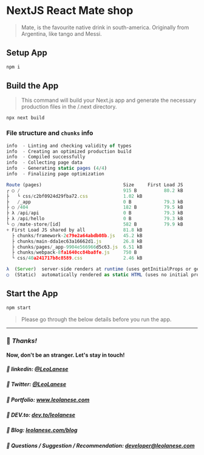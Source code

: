 # NextJS React Mate shop

> Mate, is the favourite native drink in south-america. Originally from Argentina, like tango and Messi.

## Setup App

```js
npm i
```

## Build the App

> This command will build your Next.js app and generate the necessary production files in the /.next directory.

```
npx next build
```

### File structure and `chunks` info 

```js
info  - Linting and checking validity of types  
info  - Creating an optimized production build  
info  - Compiled successfully
info  - Collecting page data  
info  - Generating static pages (4/4)
info  - Finalizing page optimization  

Route (pages)                              Size     First Load JS
┌ ○ /                                      915 B          80.2 kB
├   └ css/c2bf0924d29fba72.css             1.02 kB
├   /_app                                  0 B            79.3 kB
├ ○ /404                                   182 B          79.5 kB
├ λ /api/api                               0 B            79.3 kB
├ λ /api/hello                             0 B            79.3 kB
└ ○ /mate-store/[id]                       582 B          79.9 kB
+ First Load JS shared by all              81.8 kB
  ├ chunks/framework-2c79e2a64abdb08b.js   45.2 kB
  ├ chunks/main-dda1ec63a16662d1.js        26.8 kB
  ├ chunks/pages/_app-9904e566966d5c63.js  6.51 kB
  ├ chunks/webpack-8fa1640cc84ba8fe.js     750 B
  └ css/40a241717b8c8589.css               2.46 kB

λ  (Server)  server-side renders at runtime (uses getInitialProps or getServerSideProps)
○  (Static)  automatically rendered as static HTML (uses no initial props)

```


## Start the App

```js 
npm start
```

> Please go through the below details before you run the app.

---
### :100: <i>Thanks!</i>
#### Now, don't be an stranger. Let's stay in touch!

##### :radio_button: linkedin: <a href="https://www.linkedin.com/in/leolanese/" target="_blank">@LeoLanese</a>
##### :radio_button: Twitter: <a href="https://twitter.com/LeoLanese" target="_blank">@LeoLanese</a>
##### :radio_button: Portfolio: <a href="https://www.leolanese.com" target="_blank">www.leolanese.com</a>
##### :radio_button: DEV.to: <a href="https://www.dev.to/leolanese" target="_blank">dev.to/leolanese</a>
##### :radio_button: Blog: <a href="https://www.leolanese.com/blog" target="_blank">leolanese.com/blog</a>
##### :radio_button: Questions / Suggestion / Recommendation: developer@leolanese.com
